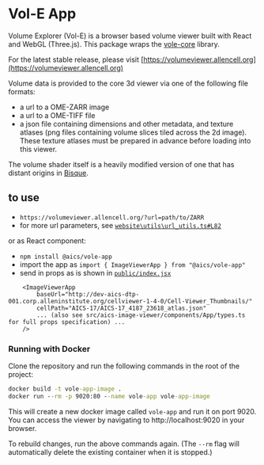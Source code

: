 # Vol-E App

Volume Explorer (Vol-E) is a browser based volume viewer built with React and WebGL (Three.js). This package wraps the [vole-core](https://github.com/allen-cell-animated/vole-core) library.

For the latest stable release, please visit [https://volumeviewer.allencell.org](https://volumeviewer.allencell.org)

Volume data is provided to the core 3d viewer via one of the following file formats:

- a url to a OME-ZARR image
- a url to a OME-TIFF file
- a json file containing dimensions and other metadata, and texture atlases (png files containing volume slices tiled across the 2d image). These texture atlases must be prepared in advance before loading into this viewer.

The volume shader itself is a heavily modified version of one that has distant origins in [Bisque](http://bioimage.ucsb.edu/bisque).

## to use

- `https://volumeviewer.allencell.org/?url=path/to/ZARR`
- for more url parameters, see [`website\utils\url_utils.ts#L82`](website\utils\url_utils.ts#L82)

or as React component:

- `npm install @aics/vole-app`
- import the app as `import { ImageViewerApp } from "@aics/vole-app"`
- send in props as is shown in [`public/index.jsx`](public/index.tsx)

```
    <ImageViewerApp
        baseUrl="http://dev-aics-dtp-001.corp.alleninstitute.org/cellviewer-1-4-0/Cell-Viewer_Thumbnails/"
        cellPath="AICS-17/AICS-17_4187_23618_atlas.json"
        ... (also see src/aics-image-viewer/components/App/types.ts for full props specification) ...
    />
```

### Running with Docker

Clone the repository and run the following commands in the root of the project:

```cmd
docker build -t vole-app-image .
docker run --rm -p 9020:80 --name vole-app vole-app-image
```

This will create a new docker image called `vole-app` and run it on port 9020. You can access the viewer by navigating to http://localhost:9020 in your browser.

To rebuild changes, run the above commands again. (The `--rm` flag will automatically delete the existing container when it is stopped.)

